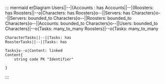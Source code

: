::: mermaid
erDiagram
    Users||--|{Accounts : has
    Accounts||--|{Roosters: has
    Roosters||--o|Characters: has
    Roosters}o--||Servers: has
    Characters}o--||Servers: bounded_to
    Characters}o--||Roosters: bounded_to
    Characters}o--||Accounts: bounded_to
    Characters}o--||Users: bounded_to
    Characters}|--o{Tasks: many_to_many
    Roosters}|--o{Tasks: many_to_many

    CharacterTasks||--||Tasks: has
    RoosterTasks||--||Tasks: has

    Tasks}o--o|Content: linked
    Content{
        string code PK "Identifier"

    }

    
:::

